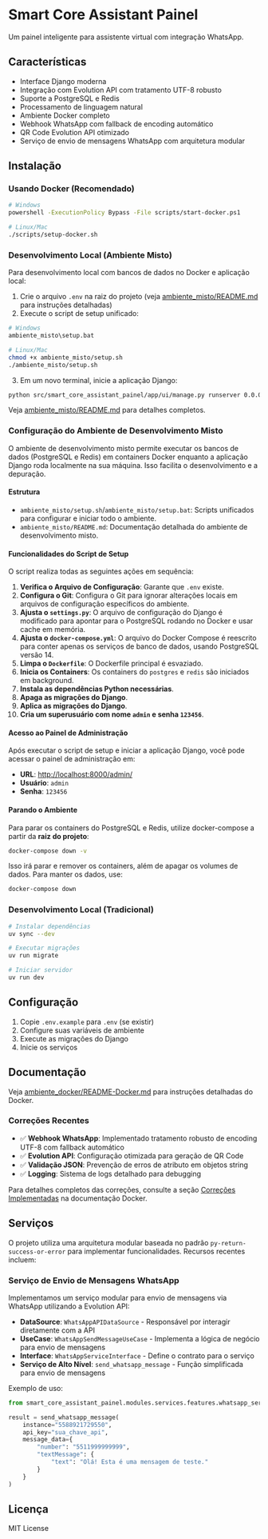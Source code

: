 # Smart Core Assistant Painel

Um painel inteligente para assistente virtual com integração WhatsApp.

## Características

- Interface Django moderna
- Integração com Evolution API com tratamento UTF-8 robusto
- Suporte a PostgreSQL e Redis
- Processamento de linguagem natural
- Ambiente Docker completo
- Webhook WhatsApp com fallback de encoding automático
- QR Code Evolution API otimizado
- Serviço de envio de mensagens WhatsApp com arquitetura modular

## Instalação

### Usando Docker (Recomendado)

```bash
# Windows
powershell -ExecutionPolicy Bypass -File scripts/start-docker.ps1

# Linux/Mac
./scripts/setup-docker.sh
```

### Desenvolvimento Local (Ambiente Misto)

Para desenvolvimento local com bancos de dados no Docker e aplicação local:

1. Crie o arquivo `.env` na raiz do projeto (veja [ambiente_misto/README.md](ambiente_misto/README.md) para instruções detalhadas)
2. Execute o script de setup unificado:

```bash
# Windows
ambiente_misto\setup.bat

# Linux/Mac
chmod +x ambiente_misto/setup.sh
./ambiente_misto/setup.sh
```

3. Em um novo terminal, inicie a aplicação Django:

```bash
python src/smart_core_assistant_painel/app/ui/manage.py runserver 0.0.0.0:8000
```

Veja [ambiente_misto/README.md](ambiente_misto/README.md) para detalhes completos.

### Configuração do Ambiente de Desenvolvimento Misto

O ambiente de desenvolvimento misto permite executar os bancos de dados (PostgreSQL e Redis) em containers Docker enquanto a aplicação Django roda localmente na sua máquina. Isso facilita o desenvolvimento e a depuração.

#### Estrutura

- `ambiente_misto/setup.sh`/`ambiente_misto/setup.bat`: Scripts unificados para configurar e iniciar todo o ambiente.
- `ambiente_misto/README.md`: Documentação detalhada do ambiente de desenvolvimento misto.

#### Funcionalidades do Script de Setup

O script realiza todas as seguintes ações em sequência:

1.  **Verifica o Arquivo de Configuração**: Garante que `.env` existe.
2.  **Configura o Git**: Configura o Git para ignorar alterações locais em arquivos de configuração específicos do ambiente.
3.  **Ajusta o `settings.py`**: O arquivo de configuração do Django é modificado para apontar para o PostgreSQL rodando no Docker e usar cache em memória.
4.  **Ajusta o `docker-compose.yml`**: O arquivo do Docker Compose é reescrito para conter apenas os serviços de banco de dados, usando PostgreSQL versão 14.
5.  **Limpa o `Dockerfile`**: O Dockerfile principal é esvaziado.
6.  **Inicia os Containers**: Os containers do `postgres` e `redis` são iniciados em background.
7.  **Instala as dependências Python necessárias**.
8.  **Apaga as migrações do Django**.
9.  **Aplica as migrações do Django**.
10. **Cria um superusuário com nome `admin` e senha `123456`**.

#### Acesso ao Painel de Administração

Após executar o script de setup e iniciar a aplicação Django, você pode acessar o painel de administração em:

- **URL**: [http://localhost:8000/admin/](http://localhost:8000/admin/)
- **Usuário**: `admin`
- **Senha**: `123456`

#### Parando o Ambiente

Para parar os containers do PostgreSQL e Redis, utilize docker-compose a partir da **raiz do projeto**:

```bash
docker-compose down -v
```

Isso irá parar e remover os containers, além de apagar os volumes de dados. Para manter os dados, use:

```bash
docker-compose down
```

### Desenvolvimento Local (Tradicional)

```bash
# Instalar dependências
uv sync --dev

# Executar migrações
uv run migrate

# Iniciar servidor
uv run dev
```

## Configuração

1. Copie `.env.example` para `.env` (se existir)
2. Configure suas variáveis de ambiente
3. Execute as migrações do Django
4. Inicie os serviços

## Documentação

Veja [ambiente_docker/README-Docker.md](ambiente_docker/README-Docker.md) para instruções detalhadas do Docker.

### Correções Recentes

- ✅ **Webhook WhatsApp**: Implementado tratamento robusto de encoding UTF-8 com fallback automático
- ✅ **Evolution API**: Configuração otimizada para geração de QR Code
- ✅ **Validação JSON**: Prevenção de erros de atributo em objetos string
- ✅ **Logging**: Sistema de logs detalhado para debugging

Para detalhes completos das correções, consulte a seção [Correções Implementadas](ambiente_docker/README-Docker.md#-correções-implementadas) na documentação Docker.

## Serviços

O projeto utiliza uma arquitetura modular baseada no padrão `py-return-success-or-error` para implementar funcionalidades. Recursos recentes incluem:

### Serviço de Envio de Mensagens WhatsApp

Implementamos um serviço modular para envio de mensagens via WhatsApp utilizando a Evolution API:

- **DataSource**: `WhatsAppAPIDataSource` - Responsável por interagir diretamente com a API
- **UseCase**: `WhatsAppSendMessageUseCase` - Implementa a lógica de negócio para envio de mensagens
- **Interface**: `WhatsAppServiceInterface` - Define o contrato para o serviço
- **Serviço de Alto Nível**: `send_whatsapp_message` - Função simplificada para envio de mensagens

Exemplo de uso:
```python
from smart_core_assistant_painel.modules.services.features.whatsapp_services.send_message_service import send_whatsapp_message

result = send_whatsapp_message(
    instance="5588921729550",
    api_key="sua_chave_api",
    message_data={
        "number": "5511999999999",
        "textMessage": {
            "text": "Olá! Esta é uma mensagem de teste."
        }
    }
)
```

## Licença

MIT License